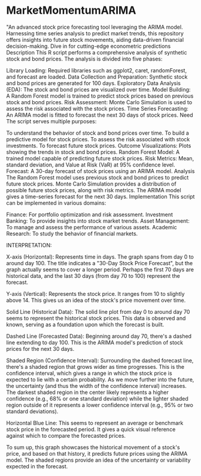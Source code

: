 # MarketMomentumARIMA
"An advanced stock price forecasting tool leveraging the ARIMA model. Harnessing time series analysis to predict market trends, this repository offers insights into future stock movements, aiding data-driven financial decision-making. Dive in for cutting-edge econometric predictions
Description
This R script performs a comprehensive analysis of synthetic stock and bond prices. The analysis is divided into five phases:

Library Loading: Required libraries such as ggplot2, caret, randomForest, and forecast are loaded.
Data Collection and Preparation: Synthetic stock and bond prices are generated for 100 days.
Exploratory Data Analysis (EDA): The stock and bond prices are visualized over time.
Model Building: A Random Forest model is trained to predict stock prices based on previous stock and bond prices.
Risk Assessment: Monte Carlo Simulation is used to assess the risk associated with the stock prices.
Time Series Forecasting: An ARIMA model is fitted to forecast the next 30 days of stock prices.
Need
The script serves multiple purposes:

To understand the behavior of stock and bond prices over time.
To build a predictive model for stock prices.
To assess the risk associated with stock investments.
To forecast future stock prices.
Outcome
Visualizations: Plots showing the trends in stock and bond prices.
Random Forest Model: A trained model capable of predicting future stock prices.
Risk Metrics: Mean, standard deviation, and Value at Risk (VaR) at 95% confidence level.
Forecast: A 30-day forecast of stock prices using an ARIMA model.
Analysis
The Random Forest model uses previous stock and bond prices to predict future stock prices.
Monte Carlo Simulation provides a distribution of possible future stock prices, along with risk metrics.
The ARIMA model gives a time-series forecast for the next 30 days.
Implementation
This script can be implemented in various domains:

Finance: For portfolio optimization and risk assessment.
Investment Banking: To provide insights into stock market trends.
Asset Management: To manage and assess the performance of various assets.
Academic Research: To study the behavior of financial markets.

INTERPRETATION: 

X-axis (Horizontal): Represents time in days. The graph spans from day 0 to around day 100. The title indicates a "30-Day Stock Price Forecast", but the graph actually seems to cover a longer period. Perhaps the first 70 days are historical data, and the last 30 days (from day 70 to 100) represent the forecast.

Y-axis (Vertical): Represents the stock price. It ranges from 10 to slightly above 14. This gives us an idea of the stock's price movement over time.

Solid Line (Historical Data): The solid line plot from day 0 to around day 70 seems to represent the historical stock prices. This data is observed and known, serving as a foundation upon which the forecast is built.

Dashed Line (Forecasted Data): Beginning around day 70, there's a dashed line extending to day 100. This is the ARIMA model's prediction of stock prices for the next 30 days.

Shaded Region (Confidence Interval): Surrounding the dashed forecast line, there's a shaded region that grows wider as time progresses. This is the confidence interval, which gives a range in which the stock price is expected to lie with a certain probability. As we move further into the future, the uncertainty (and thus the width of the confidence interval) increases. The darkest shaded region in the center likely represents a higher confidence (e.g., 68% or one standard deviation) while the lighter shaded region outside of it represents a lower confidence interval (e.g., 95% or two standard deviations).

Horizontal Blue Line: This seems to represent an average or benchmark stock price in the forecasted period. It gives a quick visual reference against which to compare the forecasted prices.

To sum up, this graph showcases the historical movement of a stock's price, and based on that history, it predicts future prices using the ARIMA model. The shaded regions provide an idea of the uncertainty or variability expected in the forecast.
